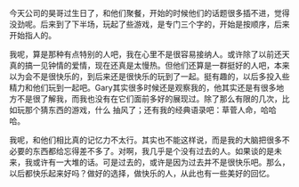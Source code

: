 今天公司的昊哥过生日了，和他们聚餐，开始的时候他们的话题很多插不进，觉得没劲呢。后来到了下半场，玩起了些游戏，是专门三个字的，开始是按顺序，后来开始指人的。

我呢，算是那种有点特别的人吧，我在心里不是很容易接纳人。或许除了以前还天真的搞一见钟情的爱情，现在还真是太慢热。但他们还算是一群挺好的人吧，本来以为会不是很快乐的，到后来还是很快乐的玩到了一起。挺有趣的，以后多投入些精力和他们玩到一起吧。Gary其实很多时候还是观察我的，他其实还是有很多地方不是很了解我，而我也没有在它们面前多好的展现过。除了那么有限的几次，比如玩那个猜东西的游戏，什么 抽风了；还有我的经典语录吧：草菅人命，哈哈哈。

我呢，和他们相比真的记忆力不太行。其实也不能这样说，而是我的大脑把很多不必要的东西都给忘得差不多了。对啊，我几乎是个没有过去的人。如果谈的是未来，我或许有一大堆的话。可是过去的，或许是因为过去并不是很快乐吧。那么，以后都快乐起来好吗？做好的选择，做快乐的人，从此也有一些美好的回忆。